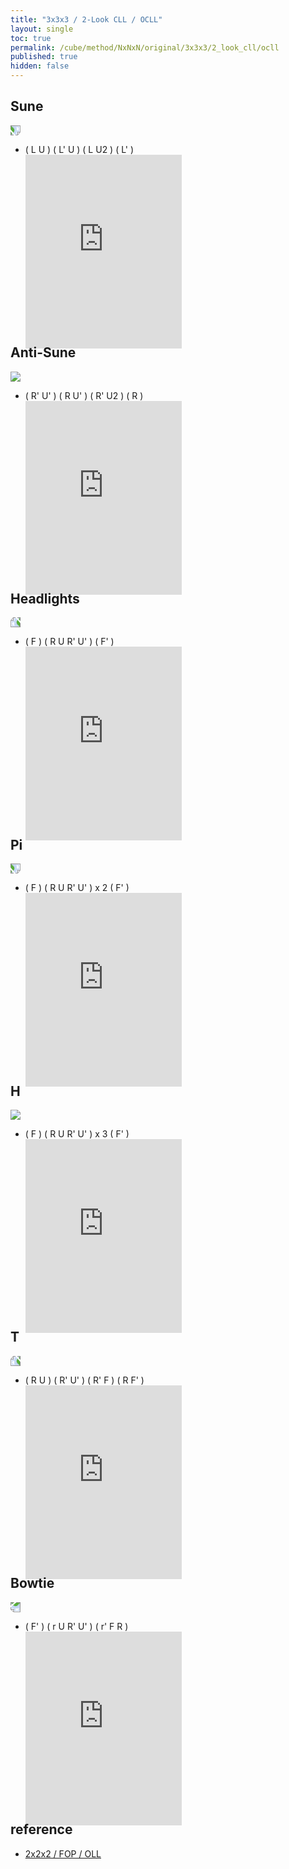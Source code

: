 ```yaml
---
title: "3x3x3 / 2-Look CLL / OCLL"
layout: single
toc: true
permalink: /cube/method/NxNxN/original/3x3x3/2_look_cll/ocll
published: true
hidden: false
---
```


<head>
  <base target="_blank">
  <style>
    .iframe-wrapper {
      overflow      : hidden;
      margin-bottom : -35px;
    }
    iframe {
      width         : 250px;
      height        : 330px;
      margin-top    : -20px;
      border        : none;
    }
    img {
      max-width:100px;
    }
  </style>
</head>



## Sune

<a href="https://logiqx.github.io/cubing-algs/html/2lcll.html#case-S">
  <img src="https://www.speedsolving.com/wiki/images/d/db/CxLL_aS_U.jpg" style="transform:rotate(90deg)">
</a>

- ( L U ) ( L' U ) ( L U2 ) ( L' )
  <div class="iframe-wrapper">
    <iframe
      scrolling="no"
      src="https://ruwix.com/widget/3d/?alg=L%20U%20L'%20U%20L%20U2%20L'&colored=u/cm&solved=U-&hover=9&speed=500&flags=canvas"
    ></iframe>
  </div>



## Anti-Sune

<a href="https://logiqx.github.io/cubing-algs/html/2lcll.html#case-AS">
  <img src="https://www.speedsolving.com/wiki/images/c/c7/CxLL_S_U.jpg">
</a>

- ( R' U' ) ( R U' ) ( R' U2 ) ( R )
  <div class="iframe-wrapper">
    <iframe
      scrolling="no"
      src="https://ruwix.com/widget/3d/?alg=R'%20U'%20R%20U'%20R'%20U2'%20R&colored=u/cm&solved=U-&hover=9&speed=500&flags=canvas"
    ></iframe>
  </div>



## Headlights

<a href="https://logiqx.github.io/cubing-algs/html/2lcll.html#case-U">
  <img src="https://www.speedsolving.com/wiki/images/d/d8/CxLL_U_U.jpg" style="transform:rotate(-90deg)">
</a>

- ( F ) ( R U R' U' ) ( F' )
  <div class="iframe-wrapper">
    <iframe
      scrolling="no"
      src="https://ruwix.com/widget/3d/?alg=F%20R%20U%20R'%20U'%20F'&colored=u/cm&solved=U-&hover=9&speed=500&flags=canvas"
    ></iframe>
  </div>



## Pi

<a href="https://logiqx.github.io/cubing-algs/html/2lcll.html#case-Pi">
  <img src="https://www.speedsolving.com/wiki/images/e/ec/CxLL_Pi_U_imp.jpg" style="transform:rotate(90deg)">
</a>

- ( F ) ( R U R' U' ) x 2 ( F' )
  <div class="iframe-wrapper">
    <iframe
      scrolling="no"
      src="https://ruwix.com/widget/3d/?alg=F%20R%20U%20R'%20U'%20R%20U%20R'%20U'%20F'&colored=u/cm&solved=U-&hover=9&speed=500&flags=canvas"
    ></iframe>
  </div>



## H

<a href="https://logiqx.github.io/cubing-algs/html/2lcll.html#case-H">
  <img src="https://www.speedsolving.com/wiki/images/6/68/CxLL_H_U.jpg">
</a>

- ( F ) ( R U R' U' ) x 3 ( F' )
  <div class="iframe-wrapper">
    <iframe
      scrolling="no"
      src="https://ruwix.com/widget/3d/?alg=F%20R%20U%20R'%20U'%20R%20U%20R'%20U'%20R%20U%20R'%20U'%20F'&colored=u/cm&solved=U-&hover=9&speed=500&flags=canvas"
    ></iframe>
  </div>



## T

<a href="https://logiqx.github.io/cubing-algs/html/2lcll.html#case-T">
  <img src="https://www.speedsolving.com/wiki/images/4/45/CxLL_T_U.jpg" style="transform:rotate(-90deg)">
</a>

- ( R U ) ( R' U' ) ( R' F ) ( R F' )
  <div class="iframe-wrapper">
    <iframe
      scrolling="no"
      src="https://ruwix.com/widget/3d/?alg=R%20U%20R'%20U'%20R'%20F%20R%20F'&colored=u/cm&solved=U-&hover=9&speed=500&flags=canvas"
    ></iframe>
  </div>



## Bowtie

<a href="https://logiqx.github.io/cubing-algs/html/2lcll.html#case-L">
  <img src="https://www.speedsolving.com/wiki/images/f/f8/CxLL_L_U.jpg" style="transform:rotate(180deg)">
</a>

- ( F' ) ( r U R' U' ) ( r' F R )
  <div class="iframe-wrapper">
    <iframe
      scrolling="no"
      src="https://ruwix.com/widget/3d/?alg=F'%20r%20U%20R'%20U'%20r'%20F%20R&colored=u/cm&solved=U-&hover=9&speed=500&flags=canvas"
    ></iframe>
  </div>



## reference

- [2x2x2 / FOP / OLL](/cube/method/NxNxN/original/2x2x2/fop/oll)
